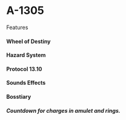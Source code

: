 # A-1305


Features
 #### Wheel of Destiny 
 #### Hazard System
 #### Protocol 13.10
 #### Sounds Effects
 #### Bosstiary
 ##### Countdown for charges in amulet and rings.

